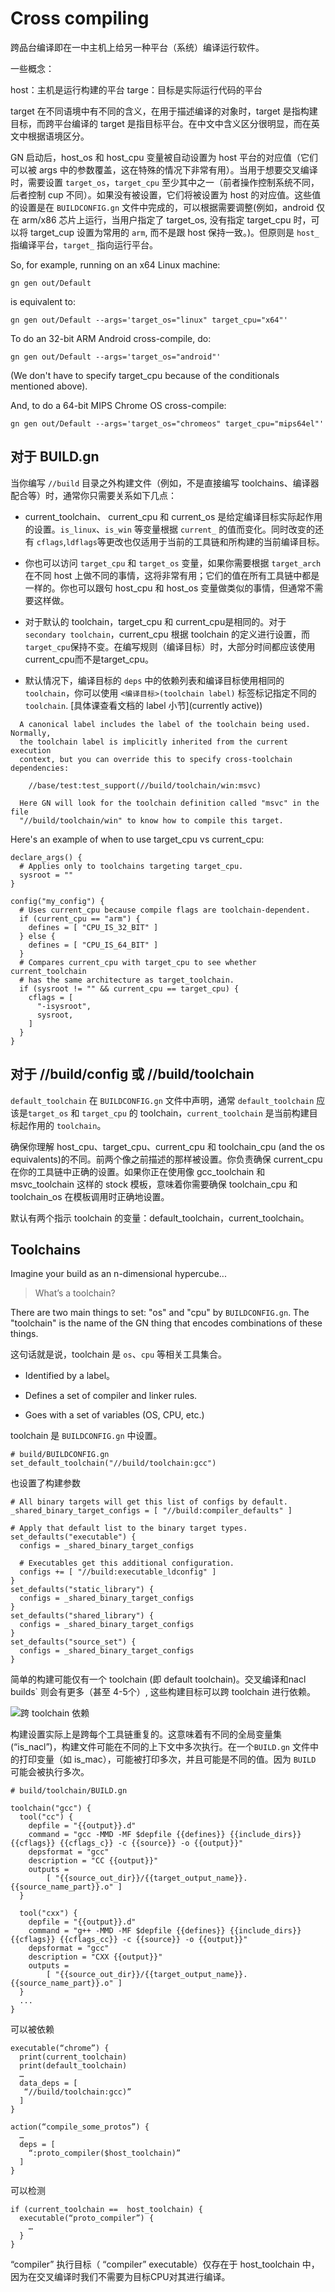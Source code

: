 # Cross compiling

跨品台编译即在一中主机上给另一种平台（系统）编译运行软件。

一些概念：

host：主机是运行构建的平台
targe：目标是实际运行代码的平台

target 在不同语境中有不同的含义，在用于描述编译的对象时，target 是指构建目标，而跨平台编译的 target 是指目标平台。在中文中含义区分很明显，而在英文中根据语境区分。


GN 启动后，host_os 和 host_cpu 变量被自动设置为 host 平台的对应值（它们可以被 args 中的参数覆盖，这在特殊的情况下非常有用）。当用于想要交叉编译时，需要设置 `target_os`，`target_cpu` 至少其中之一（前者操作控制系统不同，后者控制 cup 不同）。如果没有被设置，它们将被设置为 host 的对应值。这些值的设置是在 `BUILDCONFIG.gn` 文件中完成的，可以根据需要调整(例如，android 仅在 arm/x86 芯片上运行，当用户指定了 target_os, 没有指定 target_cpu 时，可以将 target_cup 设置为常用的 `arm`, 而不是跟 host 保持一致。)。但原则是 `host_` 指编译平台，`target_` 指向运行平台。


So, for example, running on an x64 Linux machine:
```
gn gen out/Default
```

is equivalent to:
```
gn gen out/Default --args='target_os="linux" target_cpu="x64"'
```

To do an 32-bit ARM Android cross-compile, do:
```
gn gen out/Default --args='target_os="android"'
```

(We don't have to specify target_cpu because of the conditionals mentioned above).

And, to do a 64-bit MIPS Chrome OS cross-compile:
```
gn gen out/Default --args='target_os="chromeos" target_cpu="mips64el"'
```

## 对于 BUILD.gn

当你编写 `//build` 目录之外构建文件（例如，不是直接编写 toolchains、编译器配合等）时，通常你只需要关系如下几点：

- current_toolchain、 current_cpu 和 current_os 是给定编译目标实际起作用的设置。`is_linux`、`is_win` 等变量根据 `current_` 的值而变化。同时改变的还有 `cflags`,`ldflags`等更改也仅适用于当前的工具链和所构建的当前编译目标。

- 你也可以访问 `target_cpu` 和 `target_os` 变量，如果你需要根据 `target_arch` 在不同 host 上做不同的事情，这将非常有用；它们的值在所有工具链中都是一样的。你也可以跟句 host_cpu 和 host_os 变量做类似的事情，但通常不需要这样做。

- 对于默认的 toolchain，target_cpu 和 current_cpu是相同的。对于 `secondary toolchain`，current_cpu 根据 toolchain 的定义进行设置，而 `target_cpu`保持不变。在编写规则（编译目标）时，大部分时间都应该使用current_cpu而不是target_cpu。

- 默认情况下，编译目标的 `deps` 中的依赖列表和编译目标使用相同的 `toolchain`，你可以使用 `<编译目标>(toolchain label)` 标签标记指定不同的 `toolchain`.  [具体课查看文档的 label 小节](currently active))

```
  A canonical label includes the label of the toolchain being used. Normally,
  the toolchain label is implicitly inherited from the current execution
  context, but you can override this to specify cross-toolchain dependencies:

    //base/test:test_support(//build/toolchain/win:msvc)

  Here GN will look for the toolchain definition called "msvc" in the file
  "//build/toolchain/win" to know how to compile this target.
```


Here's an example of when to use target_cpu vs current_cpu:

```
declare_args() {
  # Applies only to toolchains targeting target_cpu.
  sysroot = ""
}

config("my_config") {
  # Uses current_cpu because compile flags are toolchain-dependent.
  if (current_cpu == "arm") {
    defines = [ "CPU_IS_32_BIT" ]
  } else {
    defines = [ "CPU_IS_64_BIT" ]
  }
  # Compares current_cpu with target_cpu to see whether current_toolchain
  # has the same architecture as target_toolchain.
  if (sysroot != "" && current_cpu == target_cpu) {
    cflags = [
      "-isysroot",
      sysroot,
    ]
  }
}
```

## 对于 //build/config 或 //build/toolchain

`default_toolchain` 在 `BUILDCONFIG.gn` 文件中声明，通常 `default_toolchain` 应该是`target_os` 和 `target_cpu` 的 toolchain，`current_toolchain` 是当前构建目标起作用的 `toolchain`。

确保你理解 host_cpu、target_cpu、current_cpu 和 toolchain_cpu (and the os equivalents)的不同。前两个像之前描述的那样被设置。你负责确保 current_cpu 在你的工具链中正确的设置。如果你正在使用像 gcc_toolchain 和 msvc_toolchain 这样的 stock 模板，意味着你需要确保 toolchain_cpu 和 toolchain_os 在模板调用时正确地设置。

默认有两个指示 toolchain 的变量：default_toolchain，current_toolchain。


## Toolchains

Imagine your build as an n-dimensional hypercube...

> What’s a toolchain?

There are two main things to set: "os" and "cpu" by `BUILDCONFIG.gn`. The "toolchain" is the name
of the GN thing that encodes combinations of these things.

这句话就是说，toolchain 是 `os`、`cpu` 等相关工具集合。

- Identified by a label。

- Defines a set of compiler and linker rules.

- Goes with a set of variables (OS, CPU, etc.)

toolchain 是 `BUILDCONFIG.gn` 中设置。

```
# build/BUILDCONFIG.gn
set_default_toolchain("//build/toolchain:gcc")
```
也设置了构建参数

```
# All binary targets will get this list of configs by default.
_shared_binary_target_configs = [ "//build:compiler_defaults" ]

# Apply that default list to the binary target types.
set_defaults("executable") {
  configs = _shared_binary_target_configs

  # Executables get this additional configuration.
  configs += [ "//build:executable_ldconfig" ]
}
set_defaults("static_library") {
  configs = _shared_binary_target_configs
}
set_defaults("shared_library") {
  configs = _shared_binary_target_configs
}
set_defaults("source_set") {
  configs = _shared_binary_target_configs
}
```

简单的构建可能仅有一个 toolchain (即 default toolchain)。交叉编译和nacl builds` 则会有更多（甚至 4-5个）, 这些构建目标可以跨 toolchain 进行依赖。

![跨 toolchain 依赖](images/target_dependencies_across_toolchain.png)

构建设置实际上是跨每个工具链重复的。这意味着有不同的全局变量集(“is_nacl”)，构建文件可能在不同的上下文中多次执行。在一个`BUILD.gn` 文件中的打印变量（如 is_mac），可能被打印多次，并且可能是不同的值。因为 `BUILD` 可能会被执行多次。


```
# build/toolchain/BUILD.gn

toolchain("gcc") {
  tool("cc") {
    depfile = "{{output}}.d"
    command = "gcc -MMD -MF $depfile {{defines}} {{include_dirs}} {{cflags}} {{cflags_c}} -c {{source}} -o {{output}}"
    depsformat = "gcc"
    description = "CC {{output}}"
    outputs =
        [ "{{source_out_dir}}/{{target_output_name}}.{{source_name_part}}.o" ]
  }

  tool("cxx") {
    depfile = "{{output}}.d"
    command = "g++ -MMD -MF $depfile {{defines}} {{include_dirs}} {{cflags}} {{cflags_cc}} -c {{source}} -o {{output}}"
    depsformat = "gcc"
    description = "CXX {{output}}"
    outputs =
        [ "{{source_out_dir}}/{{target_output_name}}.{{source_name_part}}.o" ]
  }
  ...
}
```


可以被依赖

```
executable(“chrome”) {
  print(current_toolchain)
  print(default_toolchain)
  … 
  data_deps = [
   “//build/toolchain:gcc)”
  ]
}

action(“compile_some_protos”) {
  … 
  deps = [
    “:proto_compiler($host_toolchain)”
  ]
}

```

可以检测

```
if (current_toolchain ==  host_toolchain) {
  executable(“proto_compiler”) {
    …
  }
}
```

“compiler” 执行目标（ “compiler” executable）仅存在于 host_toolchain 中，因为在交叉编译时我们不需要为目标CPU对其进行编译。